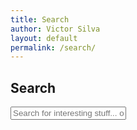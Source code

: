 ```yaml
---
title: Search
author: Victor Silva
layout: default
permalink: /search/
---
```

<article class="post">
  <h1>
    <span class="underline">Search</span>
  </h1>
  <div id="search-container">
    <input type="text" id="search-input" placeholder="Search for interesting stuff... or maybe not...">
    <ul id="results-container"></ul>
  </div>
</article>

<script src="/assets/js/jekyll-search.min.js" type="text/javascript"></script>
<script type="text/javascript">
SimpleJekyllSearch({
  searchInput: document.getElementById('search-input'),
  resultsContainer: document.getElementById('results-container'),
  json: '/search.json',
  searchResultTemplate: '<li><a href="{url}" title="{desc}">{title}</a></li>',
  limit: 50,
})
</script>